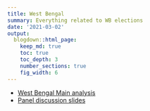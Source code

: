 ```yaml
---
title: West Bengal
summary: Everything related to WB elections
date: '2021-03-02'
output:
  blogdown::html_page:
    keep_md: true
    toc: true
    toc_depth: 3
    number_sections: true
    fig_width: 6
---
```



- [West Bengal Main analysis](../../elections/wb/WB_bjp.html)
- [Panel discussion slides](../../elections/wb/slides_wb.pdf)
